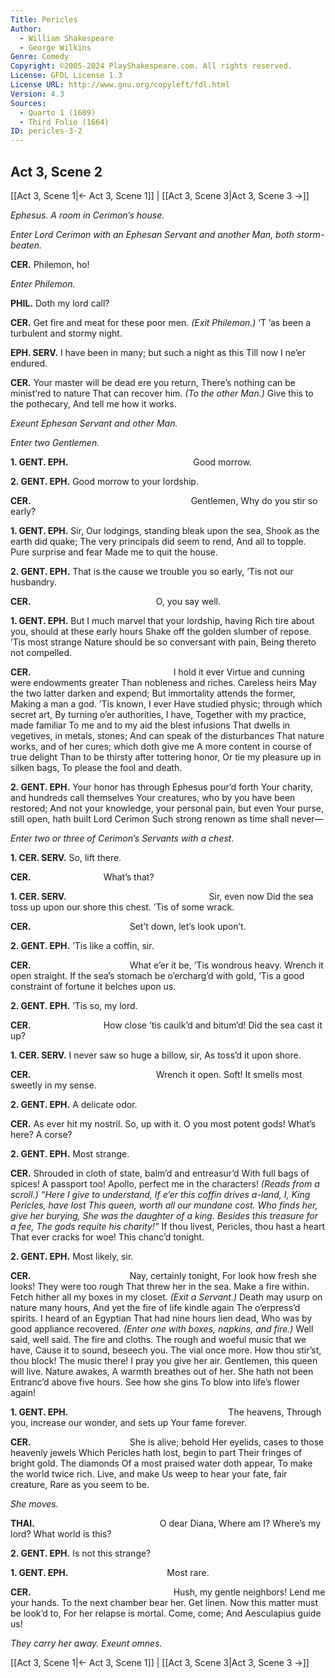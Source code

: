 ```yaml
---
Title: Pericles
Author: 
  - William Shakespeare
  - George Wilkins
Genre: Comedy
Copyright: ©2005-2024 PlayShakespeare.com. All rights reserved.
License: GFDL License 1.3
License URL: http://www.gnu.org/copyleft/fdl.html
Version: 4.3
Sources:
  - Quarto 1 (1609)
  - Third Folio (1664)
ID: pericles-3-2
---
```


## Act 3, Scene 2
[[Act 3, Scene 1|← Act 3, Scene 1]] | [[Act 3, Scene 3|Act 3, Scene 3 →]]

*Ephesus. A room in Cerimon’s house.*

*Enter Lord Cerimon with an Ephesan Servant and another Man, both storm-beaten.*

**CER.**
Philemon, ho!

*Enter Philemon.*

**PHIL.**
Doth my lord call?

**CER.**
Get fire and meat for these poor men.
*(Exit Philemon.)*
’T ’as been a turbulent and stormy night.

**EPH. SERV.**
I have been in many; but such a night as this
Till now I ne’er endured.

**CER.**
Your master will be dead ere you return,
There’s nothing can be minist’red to nature
That can recover him.
*(To the other Man.)*
Give this to the pothecary,
And tell me how it works.

*Exeunt Ephesan Servant and other Man.*

*Enter two Gentlemen.*

**1. GENT. EPH.**
              Good morrow.

**2. GENT. EPH.**
Good morrow to your lordship.

**CER.**
                  Gentlemen,
Why do you stir so early?

**1. GENT. EPH.**
Sir,
Our lodgings, standing bleak upon the sea,
Shook as the earth did quake;
The very principals did seem to rend,
And all to topple. Pure surprise and fear
Made me to quit the house.

**2. GENT. EPH.**
That is the cause we trouble you so early,
’Tis not our husbandry.

**CER.**
              O, you say well.

**1. GENT. EPH.**
But I much marvel that your lordship, having
Rich tire about you, should at these early hours
Shake off the golden slumber of repose.
’Tis most strange
Nature should be so conversant with pain,
Being thereto not compelled.

**CER.**
                I hold it ever
Virtue and cunning were endowments greater
Than nobleness and riches. Careless heirs
May the two latter darken and expend;
But immortality attends the former,
Making a man a god. ’Tis known, I ever
Have studied physic; through which secret art,
By turning o’er authorities, I have,
Together with my practice, made familiar
To me and to my aid the blest infusions
That dwells in vegetives, in metals, stones;
And can speak of the disturbances
That nature works, and of her cures; which doth give me
A more content in course of true delight
Than to be thirsty after tottering honor,
Or tie my pleasure up in silken bags,
To please the fool and death.

**2. GENT. EPH.**
Your honor has through Ephesus pour’d forth
Your charity, and hundreds call themselves
Your creatures, who by you have been restored;
And not your knowledge, your personal pain, but even
Your purse, still open, hath built Lord Cerimon
Such strong renown as time shall never⁠—

*Enter two or three of Cerimon’s Servants with a chest.*

**1. CER. SERV.**
So, lift there.

**CER.**
        What’s that?

**1. CER. SERV.**
                Sir, even now
Did the sea toss up upon our shore this chest.
’Tis of some wrack.

**CER.**
           Set’t down, let’s look upon’t.

**2. GENT. EPH.**
’Tis like a coffin, sir.

**CER.**
           What e’er it be,
’Tis wondrous heavy. Wrench it open straight.
If the sea’s stomach be o’ercharg’d with gold,
’Tis a good constraint of fortune it belches upon us.

**2. GENT. EPH.**
’Tis so, my lord.

**CER.**
        How close ’tis caulk’d and bitum’d!
Did the sea cast it up?

**1. CER. SERV.**
I never saw so huge a billow, sir,
As toss’d it upon shore.

**CER.**
              Wrench it open.
Soft! It smells most sweetly in my sense.

**2. GENT. EPH.**
A delicate odor.

**CER.**
As ever hit my nostril. So, up with it.
O you most potent gods! What’s here? A corse?

**2. GENT. EPH.**
Most strange.

**CER.**
Shrouded in cloth of state, balm’d and entreasur’d
With full bags of spices! A passport too!
Apollo, perfect me in the characters!
*(Reads from a scroll.)*
*“Here I give to understand,*
*If e’er this coffin drives a-land,*
*I, King Pericles, have lost*
*This queen, worth all our mundane cost.*
*Who finds her, give her burying,*
*She was the daughter of a king.*
*Besides this treasure for a fee,*
*The gods requite his charity!”*
If thou livest, Pericles, thou hast a heart
That ever cracks for woe! This chanc’d tonight.

**2. GENT. EPH.**
Most likely, sir.

**CER.**
           Nay, certainly tonight,
For look how fresh she looks! They were too rough
That threw her in the sea. Make a fire within.
Fetch hither all my boxes in my closet.
*(Exit a Servant.)*
Death may usurp on nature many hours,
And yet the fire of life kindle again
The o’erpress’d spirits. I heard of an Egyptian
That had nine hours lien dead,
Who was by good appliance recovered.
*(Enter one with boxes, napkins, and fire.)*
Well said, well said. The fire and cloths.
The rough and woeful music that we have,
Cause it to sound, beseech you.
The vial once more. How thou stir’st, thou block!
The music there! I pray you give her air.
Gentlemen, this queen will live. Nature awakes,
A warmth breathes out of her. She hath not been
Entranc’d above five hours. See how she gins
To blow into life’s flower again!

**1. GENT. EPH.**
                  The heavens,
Through you, increase our wonder, and sets up
Your fame forever.

**CER.**
           She is alive; behold
Her eyelids, cases to those heavenly jewels
Which Pericles hath lost, begin to part
Their fringes of bright gold. The diamonds
Of a most praised water doth appear,
To make the world twice rich. Live, and make
Us weep to hear your fate, fair creature,
Rare as you seem to be.

*She moves.*

**THAI.**
              O dear Diana,
Where am I? Where’s my lord? What world is this?

**2. GENT. EPH.**
Is not this strange?

**1. GENT. EPH.**
           Most rare.

**CER.**
                Hush, my gentle neighbors!
Lend me your hands. To the next chamber bear her.
Get linen. Now this matter must be look’d to,
For her relapse is mortal. Come, come;
And Aesculapius guide us!

*They carry her away. Exeunt omnes.*

[[Act 3, Scene 1|← Act 3, Scene 1]] | [[Act 3, Scene 3|Act 3, Scene 3 →]]